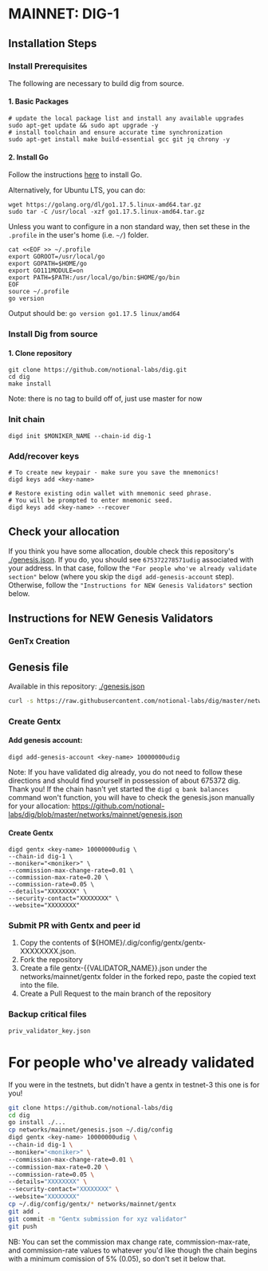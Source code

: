# MAINNET: DIG-1

## Installation Steps

### Install Prerequisites 

The following are necessary to build dig from source. 

#### 1. Basic Packages
```bash:
# update the local package list and install any available upgrades 
sudo apt-get update && sudo apt upgrade -y 
# install toolchain and ensure accurate time synchronization 
sudo apt-get install make build-essential gcc git jq chrony -y
```

#### 2. Install Go
Follow the instructions [here](https://golang.org/doc/install) to install Go.

Alternatively, for Ubuntu LTS, you can do:
```bash:
wget https://golang.org/dl/go1.17.5.linux-amd64.tar.gz
sudo tar -C /usr/local -xzf go1.17.5.linux-amd64.tar.gz
```

Unless you want to configure in a non standard way, then set these in the `.profile` in the user's home (i.e. `~/`) folder.

```bash:
cat <<EOF >> ~/.profile
export GOROOT=/usr/local/go
export GOPATH=$HOME/go
export GO111MODULE=on
export PATH=$PATH:/usr/local/go/bin:$HOME/go/bin
EOF
source ~/.profile
go version
```
Output should be: `go version go1.17.5 linux/amd64`

### Install Dig from source

#### 1. Clone repository
```bash:
git clone https://github.com/notional-labs/dig.git
cd dig
make install
```
Note: there is no tag to build off of, just use master for now

### Init chain
```bash:
digd init $MONIKER_NAME --chain-id dig-1
```

### Add/recover keys
```bash:
# To create new keypair - make sure you save the mnemonics!
digd keys add <key-name> 

# Restore existing odin wallet with mnemonic seed phrase. 
# You will be prompted to enter mnemonic seed. 
digd keys add <key-name> --recover
```

## Check your allocation
If you think you have some allocation, double check this repository's [./genesis.json](./genesis.json). If you do, you should see `675372278571udig` associated with your address. In that case, follow the `"For people who've already validate section"` below (where you skip the `digd add-genesis-account` step). Otherwise, follow the `"Instructions for NEW Genesis Validators"` section below.

## Instructions for NEW Genesis Validators

### GenTx Creation

## Genesis file
Available in this repository: [./genesis.json](./genesis.json)

```bash
curl -s https://raw.githubusercontent.com/notional-labs/dig/master/networks/mainnets/dig-1/genesis.json > ~/.dig/config/genesis.json
```

### Create Gentx

#### Add genesis account:
```
digd add-genesis-account <key-name> 10000000udig
```
Note: If you have validated dig already, you do not need to follow these directions and should find yourself in possession of about 675372 dig.  Thank you!
If the chain hasn't yet started the `digd q bank balances` command won't function, you will have to check the genesis.json manually for your allocation:
https://github.com/notional-labs/dig/blob/master/networks/mainnet/genesis.json

#### Create Gentx
```
digd gentx <key-name> 10000000udig \
--chain-id dig-1 \
--moniker="<moniker>" \
--commission-max-change-rate=0.01 \
--commission-max-rate=0.20 \
--commission-rate=0.05 \
--details="XXXXXXXX" \
--security-contact="XXXXXXXX" \
--website="XXXXXXXX"
```

### Submit PR with Gentx and peer id
1. Copy the contents of ${HOME}/.dig/config/gentx/gentx-XXXXXXXX.json.
2. Fork the repository
3. Create a file gentx-{{VALIDATOR_NAME}}.json under the networks/mainnet/gentx folder in the forked repo, paste the copied text into the file.
4. Create a Pull Request to the main branch of the repository


### Backup critical files
```bash:
priv_validator_key.json
```


# For people who've already validated
If you were in the testnets, but didn't have a gentx in testnet-3 this one is for you!


```bash
git clone https://github.com/notional-labs/dig
cd dig
go install ./...
cp networks/mainnet/genesis.json ~/.dig/config
digd gentx <key-name> 10000000udig \
--chain-id dig-1 \
--moniker="<moniker>" \
--commission-max-change-rate=0.01 \
--commission-max-rate=0.20 \
--commission-rate=0.05 \
--details="XXXXXXXX" \
--security-contact="XXXXXXXX" \
--website="XXXXXXXX"
cp ~/.dig/config/gentx/* networks/mainnet/gentx
git add .
git commit -m "Gentx submission for xyz validator"
git push
```

NB: You can set the commission max change rate, commission-max-rate, and commission-rate values to whatever you'd like though the chain begins with a minimum comission of 5% (0.05), so don't set it below that.



